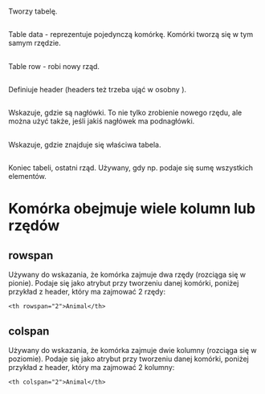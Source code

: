 ## <table> </table>  
Tworzy tabelę.  
  
## <td> </td>  
Table data - reprezentuje pojedynczą komórkę. Komórki tworzą się w tym samym rzędzie.  
  
## <tr> </tr>  
Table row - robi nowy rząd.  
  
## <th> </th>  
Definiuje header (headers też trzeba ująć w osobny <tr>).  
  
  
## <thead> </thead>  
Wskazuje, gdzie są nagłówki. To nie tylko zrobienie nowego rzędu, ale można użyć także, jeśli jakiś nagłówek ma podnagłówki.  
  
## <tbody> </tbody>  
Wskazuje, gdzie znajduje się właściwa tabela.  
  
## <tfoot> </tfoot>  
Koniec tabeli, ostatni rząd. Używany, gdy np. podaje się sumę wszystkich elementów.  
  
  
# Komórka obejmuje wiele kolumn lub rzędów  
## rowspan  
Używany do wskazania, że komórka zajmuje dwa rzędy (rozciąga się w pionie). Podaje się jako atrybut przy tworzeniu danej komórki, poniżej przykład z header, który ma zajmować 2 rzędy:  
```
<th rowspan="2">Animal</th>
```
  
## colspan  
Używany do wskazania, że komórka zajmuje dwie kolumny (rozciąga się w poziomie). Podaje się jako atrybut przy tworzeniu danej komórki, poniżej przykład z header, który ma zajmować 2 kolumny:  
```
<th colspan="2">Animal</th>
```
  
